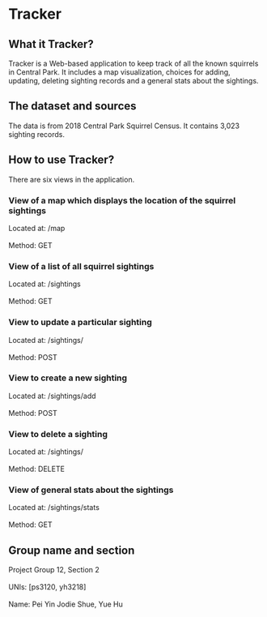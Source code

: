 Tracker
=
What it Tracker?
-
Tracker is a Web-based application to keep track of all the known squirrels in Central Park. It includes a map visualization, choices for adding, updating, deleting sighting records and a general stats about the sightings.

The dataset and sources
-
The data is from 2018 Central Park Squirrel Census. It contains 3,023 sighting records.

How to use Tracker?
-
There are six views in the application. 
### View of a map which displays the location of the squirrel sightings<br>  
Located at: /map<br>  
Method: GET

### View of a list of all squirrel sightings<br>  
Located at: /sightings<br>  
Method: GET

### View to update a particular sighting<br>  
Located at: /sightings/<unique-squirrel-id><br>  
Method: POST
	
### View to create a new sighting<br>  
Located at: /sightings/add<br>  
Method: POST

### View to delete a sighting<br>  
Located at: /sightings/<unique-squirrel-id><br>  
Method: DELETE

### View of general stats about the sightings<br>  
Located at: /sightings/stats<br>  
Method: GET

Group name and section
-
Project Group 12, Section 2<br>  
UNIs: [ps3120, yh3218] <br>  
Name: Pei Yin Jodie Shue, Yue Hu

